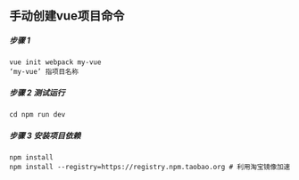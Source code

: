 ## 手动创建vue项目命令
##### 步骤 1
    vue init webpack my-vue
    ‘my-vue’ 指项目名称
    
##### 步骤 2 测试运行
    cd npm run dev
    
##### 步骤 3 安装项目依赖
    npm install 
    npm install --registry=https://registry.npm.taobao.org # 利用淘宝镜像加速
    
